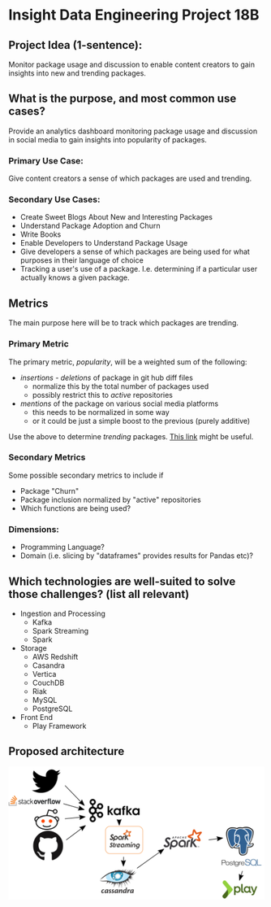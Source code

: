 # Insight Data Engineering Project 18B

## Project Idea (1-sentence):
Monitor package usage and discussion to enable content creators to gain insights into new and trending packages.

## What is the purpose, and most common use cases?
Provide an analytics dashboard monitoring package usage and discussion in social media to gain insights into popularity of packages.

### Primary Use Case:
Give content creators a sense of which packages are used and trending.

### Secondary Use Cases:
* Create Sweet Blogs About New and Interesting Packages
* Understand Package Adoption and Churn
* Write Books
* Enable Developers to Understand Package Usage
* Give developers a sense of which packages are being used for what purposes in their language of choice
* Tracking a user's use of a package. I.e. determining if a particular user actually knows a given package.

## Metrics
The main purpose here will be to track which packages are trending.

### Primary Metric
The primary metric, *popularity*, will be a weighted sum of the following:
* *insertions - deletions* of package in git hub diff files
  * normalize this by the total number of packages used
  * possibly restrict this to *active* repositories
* *mentions* of the package on various social media platforms
  * this needs to be normalized in some way
  * or it could be just a simple boost to the previous (purely additive)

Use the above to determine *trending* packages.
[This link](https://stackoverflow.com/questions/787496/what-is-the-best-way-to-compute-trending-topics-or-tags) might be useful.

### Secondary Metrics
Some possible secondary metrics to include if
* Package "Churn"
* Package inclusion normalized by "active" repositories
* Which functions are being used?

### Dimensions:
* Programming Language?
* Domain (i.e. slicing by "dataframes" provides results for Pandas etc)?

## Which technologies are well-suited to solve those challenges? (list all relevant)
* Ingestion and Processing
  * Kafka
  * Spark Streaming
  * Spark
* Storage
  * AWS Redshift
  * Casandra
  * Vertica
  * CouchDB
  * Riak
  * MySQL
  * PostgreSQL
* Front End
  * Play Framework

## Proposed architecture
![Data Engineering Stack](./src/main/resources/de_stack.png)

